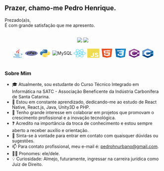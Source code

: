 ## Prazer, chamo-me Pedro Henrique.

Prezado(a)s,
<br>
É com grande satisfação que me apresento.

<br>

<div align="center">
  <img height="180em" src="https://github-readme-stats.vercel.app/api?username=pedrohnurbano&show_icons=true&theme=dark&include_all_commits=true&count_private=true"/>
  <img height="180em" src="https://github-readme-stats.vercel.app/api/top-langs/?username=pedrohnurbano&layout=compact&langs_count=7&theme=dark"/>
</div>
<br>
<div align="center">
  <img align="center" alt="Java" height="30" width="40" src="https://raw.githubusercontent.com/devicons/devicon/master/icons/java/java-original.svg">
  <img align="center" alt="PHP" height="30" width="40" src="https://raw.githubusercontent.com/devicons/devicon/master/icons/php/php-original.svg">
  <img align="center" alt="Python" height="30" width="40" src="https://raw.githubusercontent.com/devicons/devicon/master/icons/python/python-original.svg">
  <img align="center" alt="MySQL" height="30" width="40" src="https://cdn.jsdelivr.net/gh/devicons/devicon/icons/mysql/mysql-original.svg" />
  <img align="center" alt="React" height="30" width="40" src="https://raw.githubusercontent.com/devicons/devicon/master/icons/react/react-original.svg">
  <img align="center" alt="JavaScript" height="30" width="40" src="https://raw.githubusercontent.com/devicons/devicon/master/icons/javascript/javascript-plain.svg">
  <img align="center" alt="HTML" height="30" width="40" src="https://raw.githubusercontent.com/devicons/devicon/master/icons/html5/html5-original.svg">
  <img align="center" alt="CSS" height="30" width="40" src="https://raw.githubusercontent.com/devicons/devicon/master/icons/css3/css3-original.svg">
  <img align="center" alt="Csharp" height="30" width="40" src="https://raw.githubusercontent.com/devicons/devicon/master/icons/csharp/csharp-original.svg">
  <img align="center" alt="Cplusplus" height="30" width="40" src="https://raw.githubusercontent.com/devicons/devicon/master/icons/cplusplus/cplusplus-original.svg">
</div>

<br>

### Sobre Mim

* 🎓 Atualmente, sou estudante do Curso Técnico Integrado em Informática na SATC - Associação Beneficente da Indústria Carbonífera de Santa Catarina.
* 🌱 Estou em constante aprendizado, dedicando-me ao estudo de React Native, React.js, Java, Unity3D e PHP.
* 🤝 Tenho grande interesse em colaborar em projetos que promovam o crescimento profissional e a inovação tecnológica.
* ❓ Acredito na importância da troca de conhecimento e estou sempre aberto a receber auxílio e orientação.
* 💬 Sinta-se à vontade para entrar em contato com quaisquer dúvidas ou sugestões.
* 📫 Para contato profissional, meu e-mail é: pedrohnurbano@gmail.com.
* 🙋‍♂️ Pronomes: ele/dele.
* 💡 Curiosidade: Almejo, futuramente, ingressar na carreira jurídica como Juiz de Direito.
